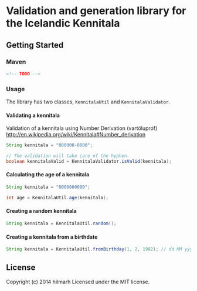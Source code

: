 Validation and generation library for the Icelandic Kennitala
==============

## Getting Started

### Maven
```xml
<!-- TODO -->
```

### Usage

The library has two classes, `KennitalaUtil` and `KennitalaValidator`.

#### Validating a kennitala

Validation of a kennitala using Number Derivation (vartölupróf) http://en.wikipedia.org/wiki/Kennitala#Number_derivation

```java
String kennitala = "000000-0000";

// The validation will take care of the hyphen.
boolean kennitalaValid = KennitalaValidator.isValid(kennitala);
```

#### Calculating the age of a kennitala
```java
String kennitala = "0000000000";

int age = KennitalaUtil.age(kennitala);
```

#### Creating a random kennitala
```java
String kennitala = KennitalaUtil.random();
```

#### Creating a kennitala from a birthdate
```java
String kennitala = KennitalaUtil.fromBirthday(1, 2, 1982); // dd MM yyyy
```

## License
Copyright (c) 2014 hilmarh
Licensed under the MIT license.